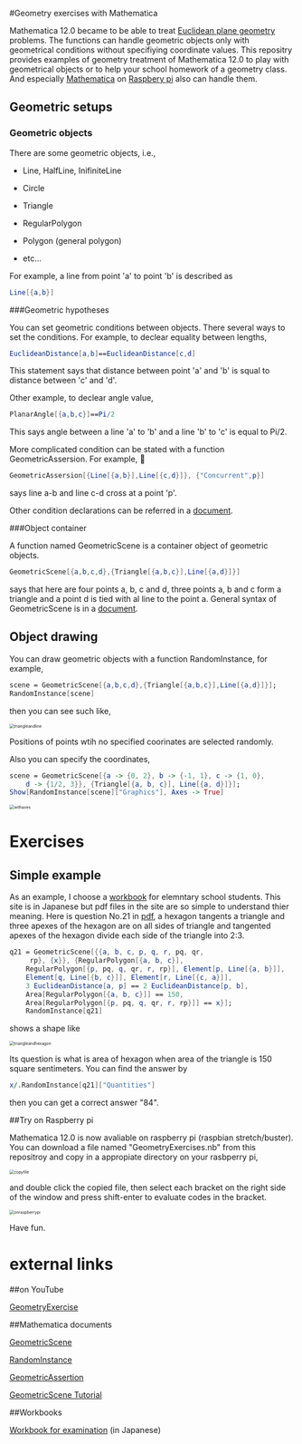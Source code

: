 
#Geometry exercises with Mathematica


Mathematica 12.0 became to be able to treat [Euclidean plane geometry](https://en.wikipedia.org/wiki/Euclidean_geometry) problems. The functions can handle geometric objects only with geometrical conditions without specifiying coordinate values. This repositry provides examples of geometry treatment of Mathematica 12.0 to play with geometrical objects or to help  your school homework of a geometry class. And especially [Mathematica](https://www.wolfram.com/raspberry-pi/) on [Raspbery pi](https://www.raspberrypi.org) also can handle them.



## Geometric setups



### Geometric objects

There are some geometric objects, i.e.,

- Line, HalfLine, InifiniteLine

- Circle

- Triangle

- RegularPolygon

- Polygon (general polygon)

- etc...

For example, a line from point 'a' to point 'b' is described as

```mathematica
Line[{a,b}]
```



###Geometric hypotheses


You can set geometric conditions between objects. There several ways to set the conditions. For example, to declear equality between lengths,

```mathematica
EuclideanDistance[a,b]==EuclideanDistance[c,d]
```

This statement says that distance between point 'a' and 'b' is squal to distance between 'c' and 'd'.

Other example, to declear angle value,

```mathematica
PlanarAngle[{a,b,c}]==Pi/2
```

This says angle between a line 'a' to 'b' and a line 'b' to 'c' is equal to Pi/2.

More complicated condition can be stated with a function GeometricAssersion. For example, 

```mathematica
GeometricAssersion[{Line[{a,b}],Line[{c,d}]}, {"Concurrent",p}]
```

says line a-b and line c-d cross at a point 'p'.

Other condition declarations can be referred in a [document](https://reference.wolfram.com/language/ref/GeometricScene.html).



###Object container


A function named GeometricScene is a container object of geometric objects.

```Mathematica
GeometricScene[{a,b,c,d},{Triangle[{a,b,c}],Line[{a,d}]}]
```

says that here are four points a, b, c and d, three points a, b and c form a triangle and a point d is tied with al line to the point a. General syntax of GeometricScene is in a  [document](https://reference.wolfram.com/language/ref/GeometricScene.html).



## Object drawing


You can draw geometric objects with a function RandomInstance, for example,

```mathematica
scene = GeometricScene[{a,b,c,d},{Triangle[{a,b,c}],Line[{a,d}]}];
RandomInstance[scene]
```

then you can see such like,

<img src="figures/triangleandline.png" alt="triangleandline" style="zoom:50%;" />

Positions of points wtih no specified coorinates are selected randomly.

Also you can specify the coordinates,

```Mathematica
scene = GeometricScene[{a -> {0, 2}, b -> {-1, 1}, c -> {1, 0}, 
    d -> {1/2, 3}}, {Triangle[{a, b, c}], Line[{a, d}]}];
Show[RandomInstance[scene]["Graphics"], Axes -> True]
```

<img src="figures/withaxes.png" alt="withaxes" style="zoom:50%;" />



# Exercises



## Simple example

As an example, I choose a [workbook](http://www.suguru.jp/figure100/) for elemntary school students. This site is in Japanese but pdf files in the site are so simple to understand thier meaning. Here is question No.21 in [pdf](http://www.suguru.jp/www.monjirou.net/figure100/figure21_24.pdf), a hexagon tangents a triangle and three apexes of the hexagon are on all sides of triangle and  tangented apexes of the hexagon divide each side of the triangle into 2:3.

```Mathematica
q21 = GeometricScene[{{a, b, c, p, q, r, pq, qr, 
     rp}, {x}}, {RegularPolygon[{a, b, c}], 
    RegularPolygon[{p, pq, q, qr, r, rp}], Element[p, Line[{a, b}]], 
    Element[q, Line[{b, c}]], Element[r, Line[{c, a}]], 
    3 EuclideanDistance[a, p] == 2 EuclideanDistance[p, b], 
    Area[RegularPolygon[{a, b, c}]] == 150, 
    Area[RegularPolygon[{p, pq, q, qr, r, rp}]] == x}];
    RandomInstance[q21]
```

shows a shape like

<img src="figures/triangleandhexagon.png" alt="triangleandhexagon" style="zoom:50%;" />

Its question is what is area of hexagon when area of the triangle is 150 square sentimeters. You can find the  answer by

```mathematica
x/.RandomInstance[q21]["Quantities"]
```

then you can get a correct answer "84".



##Try on Raspberry pi


Mathematica 12.0 is now avaliable on raspberry pi (raspbian stretch/buster). You can download a file named "GeometryExercises.nb" from this repositroy and copy in a appropiate directory on your rasbperry pi,

<img src="figures/copyfile.png" alt="copyfile" style="zoom:50%;" />

and double click the copied file, then select each bracket on the right side of the window and press shift-enter to evaluate codes in the bracket.

<img src="figures/onraspberrypi.png" alt="onraspberrypi" style="zoom:50%;" />

Have fun.

# external links



##on YouTube

[GeometryExercise](https://youtu.be/I-HTuU7LdPU)



##Mathematica documents

[GeometricScene](https://reference.wolfram.com/language/ref/GeometricScene.html)

[RandomInstance](https://reference.wolfram.com/language/ref/RandomInstance.html)

[GeometricAssertion](https://reference.wolfram.com/language/ref/GeometricAssertion.html)

[GeometricScene Tutorial](https://reference.wolfram.com/language/tutorial/SyntheticGeometry.html)



##Workbooks

[Workbook for examination](http://www.suguru.jp/figure100/) (in Japanese)

